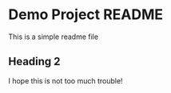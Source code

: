 # Demo Project README

This is a simple readme file

## Heading 2

I hope this is not too much trouble!
